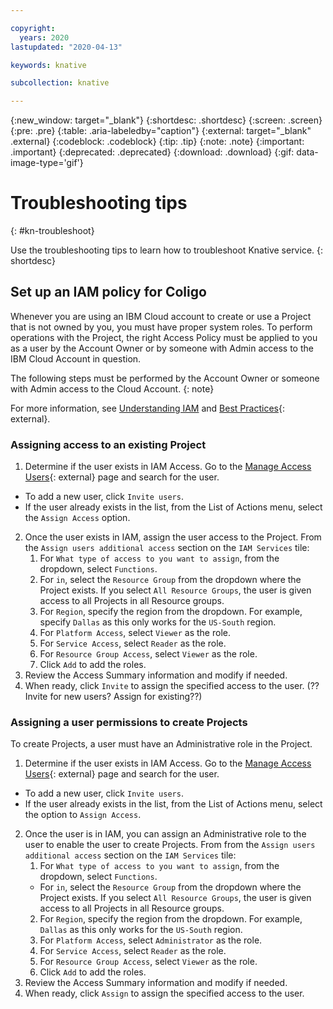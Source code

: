 ```yaml
---

copyright:
  years: 2020
lastupdated: "2020-04-13"

keywords: knative

subcollection: knative

---
```


{:new_window: target="_blank"}
{:shortdesc: .shortdesc}
{:screen: .screen}
{:pre: .pre}
{:table: .aria-labeledby="caption"}
{:external: target="_blank" .external}
{:codeblock: .codeblock}
{:tip: .tip}
{:note: .note}
{:important: .important}
{:deprecated: .deprecated}
{:download: .download}
{:gif: data-image-type='gif'}

# Troubleshooting tips
{: #kn-troubleshoot}

Use the troubleshooting tips to learn how to troubleshoot Knative service.
{: shortdesc}

## Set up an IAM policy for Coligo

Whenever you are using an IBM Cloud account to create or use a Project that is not owned by you, you must have proper system roles. To perform operations with the Project, the right Access Policy must be applied to you as a user by the Account Owner or by someone with Admin access to the IBM Cloud Account in question. 

The following steps must be performed by the Account Owner or someone with Admin access to the Cloud Account. 
{: note}

For more information, see [Understanding IAM](https://cloud.ibm.com/docs/iam?topic=iam-getstarted) and [Best Practices](https://cloud.ibm.com/docs/iam?topic=iam-account_setup){: external}.

### Assigning access to an existing Project 

1. Determine if the user exists in IAM Access. Go to the [Manage Access Users](https://cloud.ibm.com/iam/users){: external} page and search for the user. 
  * To add a new user, click `Invite users`. 
  * If the user already exists in the list, from the List of Actions menu, select the `Assign Access` option. 
2. Once the user exists in IAM, assign the user access to the Project. From the `Assign users additional access` section on the `IAM Services` tile:
    1. For `What type of access to you want to assign`, from the dropdown, select `Functions`.  
    2. For `in`, select the `Resource Group` from the dropdown where the Project exists.  If you select `All Resource Groups`, the user is given access to all Projects in all Resource groups. 
    3. For `Region`, specify the region from the dropdown. For example, specify  `Dallas` as this only works for the `US-South` region. 
    4.  For `Platform Access`, select `Viewer` as the role. 
    5.  For `Service Access`, select `Reader` as the role.
    6.  For `Resource Group Access`, select `Viewer` as the role. 
    7.  Click `Add` to add the roles.
3.  Review the Access Summary information and modify if needed.  
4.  When ready, click `Invite` to assign the specified access to the user. (?? Invite for new users?  Assign for existing??) 

### Assigning a user permissions to create Projects

To create Projects, a user must have an Administrative role in the Project.  
1. Determine if the user exists in IAM Access. Go to the [Manage Access Users](https://cloud.ibm.com/iam/users){: external} page and search for the user. 
  * To add a new user, click `Invite users`.  
  * If the user already exists in the list, from the List of Actions menu, select the option to `Assign Access`. 
2. Once the user is in IAM, you can assign an Administrative role to the user to enable the user to create Projects.  From from the `Assign users additional access` section on the `IAM Services` tile:
    1. For `What type of access to you want to assign`, from the dropdown, select `Functions`.  
      * For `in`, select the `Resource Group` from the dropdown where the Project exists.  If you select `All Resource Groups`, the user is given access to all Projects in all Resource groups.   
    2. For `Region`, specify the region from the dropdown. For example,  `Dallas` as this only works for the `US-South` region. 
    3.  For `Platform Access`, select `Administrator` as the role. 
    4.  For `Service Access`, select `Reader` as the role.
    5.  For `Resource Group Access`, select `Viewer` as the role. 
    6.  Click `Add` to add the roles.
3.  Review the Access Summary information and modify if needed.  
4.  When ready, click `Assign` to assign the specified access to the user.

